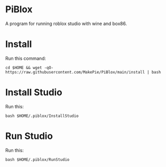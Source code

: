 # PiBlox
A program for running roblox studio with wine and box86.
# Install
Run this command:

```cd $HOME && wget -qO- https://raw.githubusercontent.com/MakePie/PiBlox/main/install | bash```

# Install Studio
Run this:

```bash $HOME/.piblox/InstallStudio```
# Run Studio
Run this:

```bash $HOME/.piblox/RunStudio```

